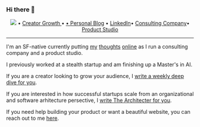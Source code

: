 ### Hi there 👋


<p align="center">
  <a href="https://twitter.com/intent/follow?screen_name=thepablohansen&tw_p=followbutton"><img src="https://img.shields.io/twitter/follow/thepablohansen?label=thepablohansen&style=social"></a>  •
  <a href="https://creative/">Creator Growth </a> •
  <a href="https://ambition.seraphiclabs.com/"Software Architecture</a> •
  <a href="https://pablohansen.com">Personal Blog</a> •
  <a href="https://linkedin.com/in/pablo-hansen/">LinkedIn</a>•
  <a href="https://seraphiclabs.com">Consulting Company</a>•
  <a href="https://lucidlabs.com">Product Studio</a>
</p>

---

I'm an SF-native currently putting [my](https://pablohansengrowth.substack.com/) [thoughts](https://ambition.seraphiclabs.com/) [online](https://creative.seraphiclabs.com/) as I run a consulting company and a product studio.
 
I previously worked at a stealth startup and am finishing up a Master's in AI.

If you are a creator looking to grow your audience, I <a target="_blank" href="https://creative.seraphiclabs.com/">write a weekly deep dive for you</a>.

If you are interested in how successful startups scale from an organizational and software arhitecture persective, I <a target="_blank" href="https://ambition.seraphiclabs.com/">write The Architecter for you</a>.

If you need help building your product or want a beautiful website, you can reach out to me [here](https://seraphicslabs.com).
